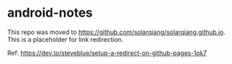 # android-notes
This repo was moved to https://github.com/solarqiang/solarqiang.github.io.
This is a placeholder for link redirection.

Ref:
https://dev.to/steveblue/setup-a-redirect-on-github-pages-1ok7
